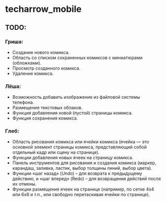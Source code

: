 # techarrow_mobile

## TODO:

### Гриша:

- Создание нового комикса.
- Область со списком сохраненных комиксов с миниатюрами (обложками).
- Просмотр созданного комикса.
- Удаление комикса.

### Лёша:

- Возможность добавить изображение из файловой системы телефона.
- Размещение текстовых облаков.
- Функция добавления новой (пустой) страницы комикса.
- Функция сохранения комикса.

### Глеб:

- Область рисования комикса или ячейки комикса (ячейка — это основной
  элемент страницы комикса, представляющий собой отдельный кадр или
  сцену на странице).
- Функции добавления новых ячеек на страницу комикса.
- Панель инструментов для рисования и создания комикса (маркер,
  карандаш, заливка, ластик, выбор толщины линий, выбор цвета).
- Функции «шаг назад» (Undo) – для возврата к предыдущему действию, и
  «шаг вперед» (Redo) – для возвращения действий после их отмены.
- Функции размещения ячеек на странице (например, по сетке 4х4 или 6х6 и
  т.п., или свободно перетаскивая ячейки по странице).
